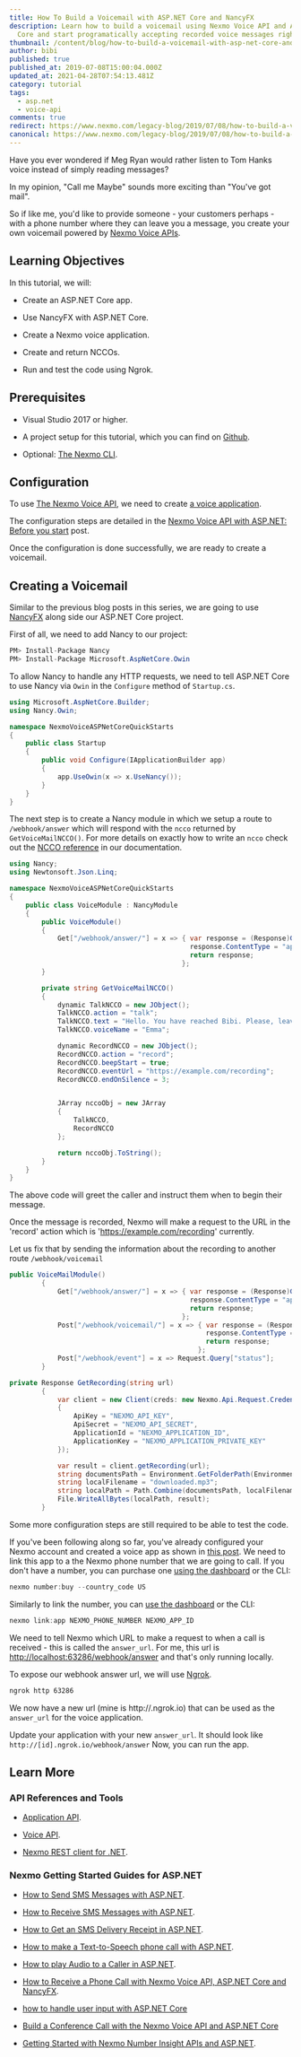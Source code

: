 ```yaml
---
title: How To Build a Voicemail with ASP.NET Core and NancyFX
description: Learn how to build a voicemail using Nexmo Voice API and ASP.NET
  Core and start programatically accepting recorded voice messages right away.
thumbnail: /content/blog/how-to-build-a-voicemail-with-asp-net-core-and-nancyfx-dr/csharp-voicemail.png
author: bibi
published: true
published_at: 2019-07-08T15:00:04.000Z
updated_at: 2021-04-28T07:54:13.481Z
category: tutorial
tags:
  - asp.net
  - voice-api
comments: true
redirect: https://www.nexmo.com/legacy-blog/2019/07/08/how-to-build-a-voicemail-with-asp-net-core-and-nancyfx-dr
canonical: https://www.nexmo.com/legacy-blog/2019/07/08/how-to-build-a-voicemail-with-asp-net-core-and-nancyfx-dr
---
```

Have you ever wondered if Meg Ryan would rather listen to Tom Hanks voice instead of simply reading messages?

In my opinion, "Call me Maybe" sounds more exciting than "You've got mail".

So if like me, you'd like to provide someone - your customers perhaps - with a phone number where they can leave you a message, you create your own voicemail powered by [Nexmo Voice APIs](https://developer.nexmo.com/voice/voice-api/overview). 

<h2>Learning Objectives</h2>

In this tutorial, we will:

* Create an ASP.NET Core app.

* Use NancyFX with ASP.NET Core.

* Create a Nexmo voice application.

* Create and return NCCOs.

* Run and test the code using Ngrok.

<h2>Prerequisites</h2>

* Visual Studio 2017 or higher.



* A project setup for this tutorial, which you can find on [Github](https://github.com/nexmo-community/nexmo-dotnet-quickstart/tree/ASPNET/NexmoDotNetQuickStarts).

* Optional: [The Nexmo CLI](https://github.com/Nexmo/nexmo-cli).
<sign-up></sign-up>



<h2>Configuration</h2>

To use [The Nexmo Voice API](https://developer.nexmo.com/voice/voice-api/overview), we need to create [a voice application](https://developer.nexmo.com/concepts/guides/applications).

The configuration steps are detailed in the [Nexmo Voice API with ASP.NET: Before you start](https://www.nexmo.com/blog/2017/07/28/nexmo-voice-api-asp-net-configure-dr/) post.

Once the configuration is done successfully, we are ready to create a voicemail.

<h2>Creating a Voicemail</h2>

Similar to the previous blog posts in this series, we are going to use [NancyFX](https://github.com/NancyFx/Nancy) along side our ASP.NET Core project.

First of all, we need to add Nancy to our project:

```csharp
PM> Install-Package Nancy
PM> Install-Package Microsoft.AspNetCore.Owin
```

To allow Nancy to handle any HTTP requests, we need to tell ASP.NET Core to use Nancy via `Owin` in the `Configure` method of `Startup.cs`.

```csharp
using Microsoft.AspNetCore.Builder;
using Nancy.Owin;

namespace NexmoVoiceASPNetCoreQuickStarts
{
    public class Startup
    {
        public void Configure(IApplicationBuilder app)
        {
            app.UseOwin(x => x.UseNancy());
        }
    }
}
```

The next step is to create a Nancy module in which we setup a route to `/webhook/answer` which will respond with the `ncco` returned by `GetVoiceMailNCCO()`. For more details on exactly how to write an `ncco` check out the [NCCO reference](https://developer.nexmo.com/voice/voice-api/ncco-reference) in our documentation.

```csharp
using Nancy;
using Newtonsoft.Json.Linq;

namespace NexmoVoiceASPNetCoreQuickStarts
{
    public class VoiceModule : NancyModule
    {
        public VoiceModule()
        {
            Get["/webhook/answer/"] = x => { var response = (Response)GetVoiceMailNCCO();
                                             response.ContentType = "application/json";
                                             return response;
                                           };
        }

        private string GetVoiceMailNCCO()
        {
            dynamic TalkNCCO = new JObject();
            TalkNCCO.action = "talk";
            TalkNCCO.text = "Hello. You have reached Bibi. Please, leave your message after the beep.";
            TalkNCCO.voiceName = "Emma";

            dynamic RecordNCCO = new JObject();
            RecordNCCO.action = "record";
            RecordNCCO.beepStart = true;
            RecordNCCO.eventUrl = "https://example.com/recording";
            RecordNCCO.endOnSilence = 3;


            JArray nccoObj = new JArray
            {
                TalkNCCO,
                RecordNCCO
            };

            return nccoObj.ToString();
        }
    }
}
```

The above code will greet the caller and instruct them when to begin their message.

Once the message is recorded, Nexmo will make a request to the URL in the 'record' action which is 'https://example.com/recording' currently.

Let us fix that by sending the information about the recording to another route `/webhook/voicemail`

```csharp
public VoiceMailModule()
        {
            Get["/webhook/answer/"] = x => { var response = (Response)GetVoiceMailNCCO();
                                             response.ContentType = "application/json";
                                             return response;
                                           };
            Post["/webhook/voicemail/"] = x => { var response = (Response)GetRecording(Request.Query["recording_url"]);
                                                 response.ContentType = "application/json";
                                                 return response;
                                               };
            Post["/webhook/event"] = x => Request.Query["status"];
        }

private Response GetRecording(string url)
        {
            var client = new Client(creds: new Nexmo.Api.Request.Credentials
            {
                ApiKey = "NEXMO_API_KEY",
                ApiSecret = "NEXMO_API_SECRET",
                ApplicationId = "NEXMO_APPLICATION_ID",
                ApplicationKey = "NEXMO_APPLICATION_PRIVATE_KEY"
            });

            var result = client.getRecording(url);
            string documentsPath = Environment.GetFolderPath(Environment.SpecialFolder.Personal);
            string localFilename = "downloaded.mp3";
            string localPath = Path.Combine(documentsPath, localFilename);
            File.WriteAllBytes(localPath, result);
        }
```

Some more configuration steps are still required to be able to test the code.

If you've been following along so far, you've already configured your Nexmo account and created a voice app as shown in [this post](https://www.nexmo.com/blog/2017/07/28/nexmo-voice-api-asp-net-configure-dr/). We need to link this app to a the Nexmo phone number that we are going to call. If you don't have a number, you can purchase one [using the dashboard](https://dashboard.nexmo.com/buy-numbers) or the CLI:

```javascript
nexmo number:buy --country_code US
```

Similarly to link the number, you can [use the dashboard](https://dashboard.nexmo.com/your-numbers) or the CLI:

```javascript
nexmo link:app NEXMO_PHONE_NUMBER NEXMO_APP_ID
```

We need to tell Nexmo which URL to make a request to when a call is received - this is called the `answer_url`. For me, this url is [http://localhost:63286/webhook/answer](http://localhost:63286/webhook/answer) and that's only running locally.

To expose our webhook answer url, we will use [Ngrok](https://www.nexmo.com/blog/2017/07/04/local-development-nexmo-ngrok-tunnel-dr/).

```bash
ngrok http 63286
```

We now have a new url (mine is http://<SUBDOMAIN>.ngrok.io) that can be used as the `answer_url` for the voice application.

Update your application with your new `answer_url`. It should look like `http://[id].ngrok.io/webhook/answer`
Now, you can run the app.

<h2>Learn More</h2>

<h3>API References and Tools</h3>

* [Application API](https://developer.nexmo.com/concepts/guides/applications).

* [Voice API](https://developer.nexmo.com/voice/voice-api/overview).

* [Nexmo REST client for .NET](https://github.com/Nexmo/nexmo-dotnet).

<h3>Nexmo Getting Started Guides for ASP.NET</h3>

* [How to Send SMS Messages with ASP.NET](https://www.nexmo.com/blog/2017/03/23/send-sms-messages-asp-net-mvc-framework-dr/).

* [How to Receive SMS Messages with ASP.NET](https://www.nexmo.com/blog/2017/03/31/recieve-sms-messages-with-asp-net-mvc-framework-dr/).

* [How to Get an SMS Delivery Receipt in ASP.NET](https://www.nexmo.com/blog/2017/07/21/get-sms-delivery-receipt-asp-net-mvc-dr/).

* [How to make a Text-to-Speech phone call with ASP.NET](https://www.nexmo.com/blog/2017/07/28/text-to-speech-phone-call-dr/).

* [How to play Audio to a Caller in ASP.NET](https://www.nexmo.com/blog/2017/11/29/how-to-play-audio-to-a-caller-in-asp-net-core-dr/).

* [How to Receive a Phone Call with Nexmo Voice API, ASP.NET Core and NancyFX](https://www.nexmo.com/blog/2018/11/21/how-to-receive-a-phone-call-with-nexmo-voice-api-asp-core-core-and-nancyfx-dr/).

* [how to handle user input with ASP.NET Core](https://www.nexmo.com/blog/2019/01/10/how-to-handle-user-input-with-asp-net-core-dr/)

* [Build a Conference Call with the Nexmo Voice API and ASP.NET Core](https://www.nexmo.com/blog/2019/05/16/build-a-conference-call-with-nexmo-voice-api-and-csharp-dr/)

* [Getting Started with Nexmo Number Insight APIs and ASP.NET](https://www.nexmo.com/blog/2018/05/22/getting-started-with-nexmo-number-insight-apis-and-asp-net-dr/).
